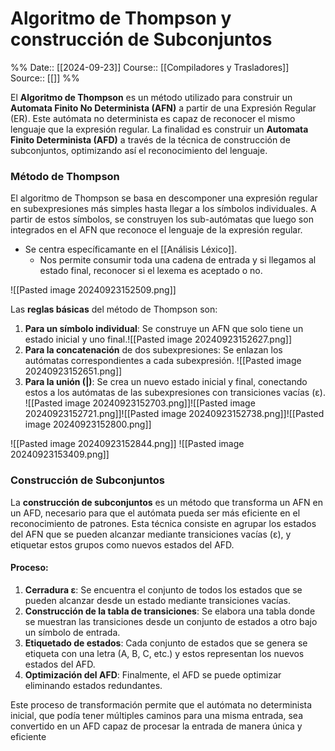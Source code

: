 # Algoritmo de Thompson y construcción de Subconjuntos

%%
Date:: [[2024-09-23]]
Course:: [[Compiladores y Trasladores]]
Source:: [[]]
%%

El **Algoritmo de Thompson** es un método utilizado para construir un **Automata Finito No Determinista (AFN)** a partir de una Expresión Regular (ER). Este autómata no determinista es capaz de reconocer el mismo lenguaje que la expresión regular. La finalidad es construir un **Automata Finito Determinista (AFD)** a través de la técnica de construcción de subconjuntos, optimizando así el reconocimiento del lenguaje.

### Método de Thompson

El algoritmo de Thompson se basa en descomponer una expresión regular en subexpresiones más simples hasta llegar a los símbolos individuales. A partir de estos símbolos, se construyen los sub-autómatas que luego son integrados en el AFN que reconoce el lenguaje de la expresión regular.
- Se centra específicamante en el [[Análisis Léxico]].
	- Nos permite consumir toda una cadena de entrada y si llegamos al estado final, reconocer si el lexema es aceptado o no.
	
![[Pasted image 20240923152509.png]]

Las **reglas básicas** del método de Thompson son:

1. **Para un símbolo individual**: Se construye un AFN que solo tiene un estado inicial y uno final.![[Pasted image 20240923152627.png]]
2. **Para la concatenación** de dos subexpresiones: Se enlazan los autómatas correspondientes a cada subexpresión. ![[Pasted image 20240923152651.png]]
3. **Para la unión (|)**: Se crea un nuevo estado inicial y final, conectando estos a los autómatas de las subexpresiones con transiciones vacías (ε). ![[Pasted image 20240923152703.png]]![[Pasted image 20240923152721.png]]![[Pasted image 20240923152738.png]]![[Pasted image 20240923152800.png]]

![[Pasted image 20240923152844.png]]
![[Pasted image 20240923153409.png]]
### Construcción de Subconjuntos

La **construcción de subconjuntos** es un método que transforma un AFN en un AFD, necesario para que el autómata pueda ser más eficiente en el reconocimiento de patrones. Esta técnica consiste en agrupar los estados del AFN que se pueden alcanzar mediante transiciones vacías (ε), y etiquetar estos grupos como nuevos estados del AFD.

#### Proceso:

1. **Cerradura ε**: Se encuentra el conjunto de todos los estados que se pueden alcanzar desde un estado mediante transiciones vacías.
2. **Construcción de la tabla de transiciones**: Se elabora una tabla donde se muestran las transiciones desde un conjunto de estados a otro bajo un símbolo de entrada.
3. **Etiquetado de estados**: Cada conjunto de estados que se genera se etiqueta con una letra (A, B, C, etc.) y estos representan los nuevos estados del AFD.
4. **Optimización del AFD**: Finalmente, el AFD se puede optimizar eliminando estados redundantes.

Este proceso de transformación permite que el autómata no determinista inicial, que podía tener múltiples caminos para una misma entrada, sea convertido en un AFD capaz de procesar la entrada de manera única y eficiente


